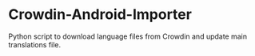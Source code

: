 Crowdin-Android-Importer
========================

Python script to download language files from Crowdin and update main translations file.